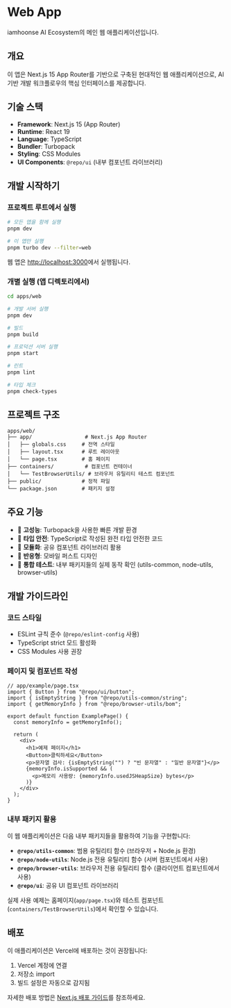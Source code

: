 # Web App

iamhoonse AI Ecosystem의 메인 웹 애플리케이션입니다.

## 개요

이 앱은 Next.js 15 App Router를 기반으로 구축된 현대적인 웹 애플리케이션으로, AI 기반 개발 워크플로우의 핵심 인터페이스를 제공합니다.

## 기술 스택

- **Framework**: Next.js 15 (App Router)
- **Runtime**: React 19
- **Language**: TypeScript
- **Bundler**: Turbopack
- **Styling**: CSS Modules
- **UI Components**: `@repo/ui` (내부 컴포넌트 라이브러리)

## 개발 시작하기

### 프로젝트 루트에서 실행

```bash
# 모든 앱을 함께 실행
pnpm dev

# 이 앱만 실행
pnpm turbo dev --filter=web
```

웹 앱은 [http://localhost:3000](http://localhost:3000)에서 실행됩니다.

### 개별 실행 (앱 디렉토리에서)

```bash
cd apps/web

# 개발 서버 실행
pnpm dev

# 빌드
pnpm build

# 프로덕션 서버 실행
pnpm start

# 린트
pnpm lint

# 타입 체크
pnpm check-types
```

## 프로젝트 구조

```
apps/web/
├── app/                 # Next.js App Router
│   ├── globals.css     # 전역 스타일
│   ├── layout.tsx      # 루트 레이아웃
│   └── page.tsx        # 홈 페이지
├── containers/          # 컴포넌트 컨테이너
│   └── TestBrowserUtils/ # 브라우저 유틸리티 테스트 컴포넌트
├── public/             # 정적 파일
└── package.json        # 패키지 설정
```

## 주요 기능

- 🚀 **고성능**: Turbopack을 사용한 빠른 개발 환경
- 🎯 **타입 안전**: TypeScript로 작성된 완전 타입 안전한 코드
- 🧩 **모듈화**: 공유 컴포넌트 라이브러리 활용
- 📱 **반응형**: 모바일 퍼스트 디자인
- 🧪 **통합 테스트**: 내부 패키지들의 실제 동작 확인 (utils-common, node-utils, browser-utils)

## 개발 가이드라인

### 코드 스타일

- ESLint 규칙 준수 (`@repo/eslint-config` 사용)
- TypeScript strict 모드 활성화
- CSS Modules 사용 권장

### 페이지 및 컴포넌트 작성

```tsx
// app/example/page.tsx
import { Button } from "@repo/ui/button";
import { isEmptyString } from "@repo/utils-common/string";
import { getMemoryInfo } from "@repo/browser-utils/bom";

export default function ExamplePage() {
  const memoryInfo = getMemoryInfo();

  return (
    <div>
      <h1>예제 페이지</h1>
      <Button>클릭하세요</Button>
      <p>문자열 검사: {isEmptyString("") ? "빈 문자열" : "일반 문자열"}</p>
      {memoryInfo.isSupported && (
        <p>메모리 사용량: {memoryInfo.usedJSHeapSize} bytes</p>
      )}
    </div>
  );
}
```

### 내부 패키지 활용

이 웹 애플리케이션은 다음 내부 패키지들을 활용하여 기능을 구현합니다:

- **`@repo/utils-common`**: 범용 유틸리티 함수 (브라우저 + Node.js 환경)
- **`@repo/node-utils`**: Node.js 전용 유틸리티 함수 (서버 컴포넌트에서 사용)
- **`@repo/browser-utils`**: 브라우저 전용 유틸리티 함수 (클라이언트 컴포넌트에서 사용)
- **`@repo/ui`**: 공유 UI 컴포넌트 라이브러리

실제 사용 예제는 홈페이지(`app/page.tsx`)와 테스트 컴포넌트(`containers/TestBrowserUtils`)에서 확인할 수 있습니다.

## 배포

이 애플리케이션은 Vercel에 배포하는 것이 권장됩니다:

1. Vercel 계정에 연결
2. 저장소 import
3. 빌드 설정은 자동으로 감지됨

자세한 배포 방법은 [Next.js 배포 가이드](https://nextjs.org/docs/app/building-your-application/deploying)를 참조하세요.
